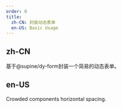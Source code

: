 ```yaml
---
order: 0
title:
  zh-CN: 封装动态表单
  en-US: Basic Usage
---
```


## zh-CN

基于@supine/dy-form封装一个简易的动态表单。

## en-US

Crowded components horizontal spacing.

